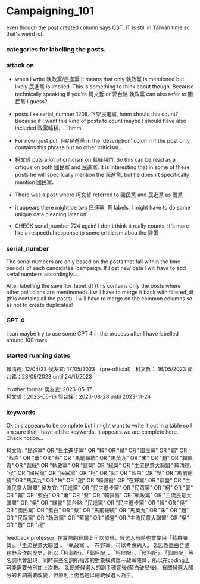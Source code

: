 # Campaigning_101

even though the post created column says CST. IT is still in Taiwan time so that's weird lol.

### categories for labelling the posts. 


### attack on 
- when i write 執政黨/民進黨 it means that only 執政黨 is mentioned but likely 民進黨 is implied. This is something to think about though. Because technically speaking if you're 柯文哲 or 郭台銘 執政黨 can also refer to 國民黨 I guess?

- posts like serial_number 1208.  下架民進黨, hmm should this count? Because if I want this kind of posts to count maybe 
I should have also included 政黨輪替...... hmm

- For now I just put 下架民進黨 in the 'description' column if the post only contains this phrase but no other
criticism... 

- 柯文哲 puts a lot of criticism on 藍綠惡鬥. So this can be read as a crtique on both 國民黨 and 民進黨. It is interesting that in some of these posts he will specifcally mention the 民進黨, but he doesn't specifically mention 國民黨.

- There was a post where 柯文哲 referred to 國民黨 and 民進黨 as 兩黨

- it appears there might be two 民進黨, 蔡 labels, I might have to do some unique data cleaning later on!

- CHECK serial_number 724 again! I don't think it really counts. It's more like a respectful response to some crtiticism abou the 雞蛋

### serial_number
The serial numbers are only based on the posts that fall within the time periods of each candidates' campaign.
If I get new data I will have to add serial numbers accordingly...

After labelling the save_for_label_df (this contains only the posts where other politicians are mentinoned). I will have to merge it back with filtered_df (this contains all the posts). I will have to merge on the common columns so as not to create duplicates!

### GPT 4 
I can maybe try to use some GPT 4 in the process after I have labelled around 100 rows. 

### started running dates 
賴清德: 12/04/23
侯友宜: 17/05/2023 （pre-official）
柯文哲： 16/05/2023
郭台銘：28/08/2023 until 24/11/2023

In other format
侯友宜: 2023-05-17         
柯文哲：2023-05-16 
郭台銘：2023-08-28  until 2023-11-24 

### keywords
Ok this appears to be complete but I might want to write it out in a table so I am sure that I have all the keywords. It appears we are 
complete here. Check notion...

柯文哲:	    "民進黨" OR "民主進步黨" OR "賴" OR "侯" OR "國民黨" OR "郭" OR "藍白" OR "蕭" OR "蔡" OR "馬前總統" OR "馬英九" OR "朱" OR "趙" OR "賴佩霞" OR "藍綠" OR "執政黨" OR "藍營" OR "綠營" OR "主流民意大聯盟"
賴清德:		"侯" OR "國民黨" OR "民眾黨" OR "柯" OR "郭" OR "藍白" OR "吳"  OR "馬前總統" OR "馬英九" OR "朱" OR "趙" OR "賴佩霞" OR "在野黨" OR "藍營" OR "主流民意大聯盟"
侯友宜:		"民進黨" OR "民主進步黨" OR "民眾黨" OR "柯" OR "郭" OR "賴" OR "藍白" OR "蕭" OR "蔡" OR "賴佩霞" OR "執政黨" OR "主流民意大聯盟" OR "吳" OR "綠營"
郭台銘:		"民進黨" OR "民主進步黨" OR "賴" OR "侯" OR "國民黨" OR "藍白" OR "蔡"  OR "馬前總統" OR "馬英九" OR "朱" OR "趙" OR "民眾黨" OR "執政黨" OR "藍營" OR "綠營" OR "主流民意大聯盟" OR "吳" OR "蕭" OR "柯"

feedback professor: 在實際的經驗上可以發現，候選人有時也會使用「藍白陣營」、「主流民意大聯盟」、「執政黨」、「在野黨」可以考慮納入。
2.因為藍白合或在野合作的歷史，所以「柯郭配」、「郭柯配」、「柯侯配」、「侯柯配」、「郭賴配」等名詞也會出現，同時有些名詞所指涉的對象橫跨單一政黨陣營，所以在coding上可能需要分別加上次數。
3.總統候選人的副手確定後(藍白破局後)，有關候選人部分的名詞需要改變，但原則上仍舊是以總統候選人為主。



